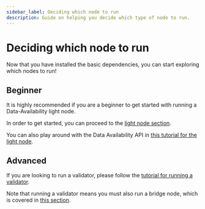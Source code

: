 ```yaml
---
sidebar_label: Deciding which node to run
description: Guide on helping you decide which type of node to run.
---
```


# Deciding which node to run

Now that you have installed the basic dependencies,
you can start exploring which nodes to run!

## Beginner

It is highly recommended if you are a beginner to
get started with running a Data-Availability light node.

In order to get started, you can proceed to the
[light node section](./light-node.mdx).

You can also play around with the Data Availability API
in [this tutorial for the light node](../developers/node-tutorial.mdx).

## Advanced

If you are looking to run a validator, please follow the
[tutorial for running a validator](../consensus-node#optional-setting-up-a-validator).

Note that running a validator means you must also run a bridge node,
which is covered in [this section](./bridge-node.mdx).
